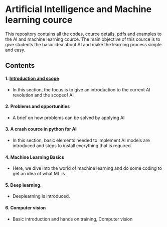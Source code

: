 # Artificial Intelligence and Machine learning cource 

This repository contains all the codes, cource details, pdfs and examples to the AI and machine learning cource. 
The main objective of this cource is to give students the basic idea about AI and make the learning process simple and easy.

## Contents

#### 1. [Introduction and scope](http://www.google.com)
   
   - In this section, the focus is to give an introduction to the current AI revolution and the scopeof AI

#### 2. Problems and opportunities
   
   - A brief on how problems can be solved by applying AI

#### 3. A crash cource in python for AI
   
   - In this section, basic elements needed to implement AI models are introduced and steps to install everything that is required.

#### 4. Machine Learning Basics
   - Here, we dive into the world of machine learning and do some coding to get an idea of what ML is
   
#### 5. Deep learning.
   - Deeplearning is introduced.

#### 6. Computer vision
   - Basic introduction and hands on training, Computer vision 
